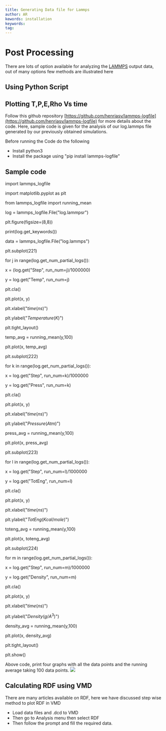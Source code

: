 ```yaml
---
title: Generating Data file for Lammps
author: AR
kewords: installation
keywords: 
tag: 
---
```


# Post Processing

There are lots of option available for analyzing the [LAMMPS](https://www.lammps.org/prepost.html) output data, out of many options few methods are illustrated here

## Using Python Script

## Plotting T,P,E,Rho Vs time

Follow this github repository [https://github.com/henriasv/lammps-logfile](https://github.com/henriasv/lammps-logfile) for more details about the code. Here, sample code is given for the analysis of our log.lammps file generated by our previously obtained simulations.

Before running the Code do the following

- Install python3
- Install the package using "pip install lammps-logfile"

## Sample code

import lammps\_logfile

import matplotlib.pyplot as plt

from lammps\_logfile import running\_mean

log = lammps\_logfile.File("log.lammpsr")

plt.figure(figsize=(8,8))

print(log.get\_keywords())

data = lammps\_logfile.File("log.lammps")

plt.subplot(221)

for j in range(log.get\_num\_partial\_logs()):

x = (log.get("Step", run\_num=j)/1000000)

y = log.get("Temp", run\_num=j)

plt.cla()

plt.plot(x, y)

plt.xlabel("$time(ns)$")

plt.ylabel("$Temperature(K)$")

plt.tight\_layout()

temp\_avg = running\_mean(y,100)

plt.plot(x, temp\_avg)

plt.subplot(222)

for k in range(log.get\_num\_partial\_logs()):

x = log.get("Step", run\_num=k)/1000000

y = log.get("Press", run\_num=k)

plt.cla()

plt.plot(x, y)

plt.xlabel("$time(ns)$")

plt.ylabel("$Pressure(Atm)$")

press\_avg = running\_mean(y,100)

plt.plot(x, press\_avg)

plt.subplot(223)

for l in range(log.get\_num\_partial\_logs()):

x = log.get("Step", run\_num=l)/1000000

y = log.get("TotEng", run\_num=l)

plt.cla()

plt.plot(x, y)

plt.xlabel("$time(ns)$")

plt.ylabel("$TotEng(Kcal/mole)$")

toteng\_avg = running\_mean(y,100)

plt.plot(x, toteng\_avg)

plt.subplot(224)

for m in range(log.get\_num\_partial\_logs()):

x = log.get("Step", run\_num=m)/1000000

y = log.get("Density", run\_num=m)

plt.cla()

plt.plot(x, y)

plt.xlabel("$time(ns)$")

plt.ylabel("$Density(g/A^3)$")

density\_avg = running\_mean(y,100)

plt.plot(x, density\_avg)

plt.tight\_layout()

plt.show()

Above code, print four graphs with all the data points and the running average taking 100 data points. ![](RackMultipart20230304-1-s7swz7_html_211367d1cce180c0.png)

## Calculating RDF using VMD

There are many articles available on RDF, here we have discussed step wise method to plot RDF in VMD

- Load data files and .dcd to VMD
- Then go to Analysis menu then select RDF
- Then follow the prompt and fill the required data.